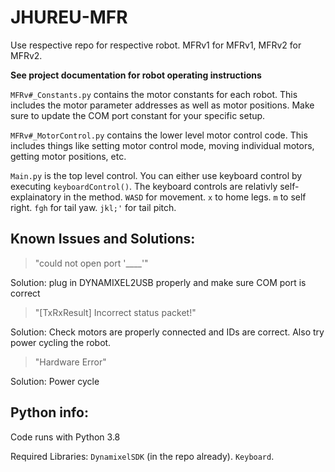 # JHUREU-MFR

Use respective repo for respective robot. MFRv1 for MFRv1, MFRv2 for MFRv2.

**See project documentation for robot operating instructions**

```MFRv#_Constants.py``` contains the motor constants for each robot. This includes the motor parameter addresses as well as motor positions. Make sure to update the COM port constant for your specific setup.

```MFRv#_MotorControl.py``` contains the lower level motor control code. This includes things like setting motor control mode, moving individual motors, getting motor positions, etc.

```Main.py``` is the top level control. You can either use keyboard control by executing ```keyboardControl()```. The keyboard controls are relativly self-explainatory in the method. ```WASD``` for movement. ```x``` to home legs. ```m``` to self right. ```fgh``` for tail yaw. ```jkl;'``` for tail pitch.

## Known Issues and Solutions:

> "could not open port '____'"

Solution: plug in DYNAMIXEL2USB properly and make sure COM port is correct

>"[TxRxResult] Incorrect status packet!"

Solution: Check motors are properly connected and IDs are correct. Also try power cycling the robot.

>"Hardware Error"

Solution: Power cycle



## Python info:

Code runs with Python 3.8

Required Libraries: ```DynamixelSDK``` (in the repo already). ```Keyboard```.